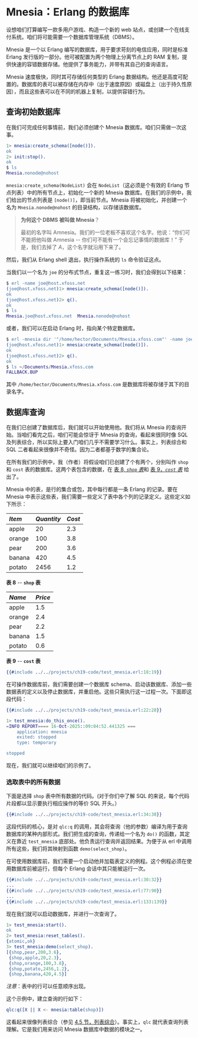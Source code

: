 # Mnesia：Erlang 的数据库


设想咱们打算编写一款多用户游戏、构造一个新的 web 站点，或创建一个在线支付系统。咱们将可能需要一个数据库管理系统（DBMS）。


Mnesia 是一个以 Erlang 编写的数据库，用于要求苛刻的电信应用，同时是标准 Erlang 发行版的一部分。他可被配置为两个物理上分离节点上的 RAM 复制，提供快速的容错数据存储。他提供了事务能力，并带有其自己的查询语言。

Mnesia 速度极快，同时其可存储任何类型的 Erlang 数据结构。他还是高度可配置的。数据库的表可以被存储在内存中（出于速度原因）或磁盘上（出于持久性原因），而且这些表可以在不同的机器上复制，以提供容错行为。


## 查询初始数据库


在我们可完成任何事情前，我们必须创建个 Mnesia 数据库。咱们只需做一次这事。

```erlang
1> mnesia:create_schema([node()]).
ok
2> init:stop().
ok
$ ls
Mnesia.nonode@nohost
```

`mnesia:create_schema(NodeList)` 会在 `NodeList`（这必须是个有效的 Erlang 节点列表）中的所有节点上，初始化一个新的 Mnesia 数据库。在我们的示例中，我们给出的节点列表是 `[node()]`，即当前节点。Mnesia 将被初始化，并创建一个名为 `Mnesia.nonode@nohost` 的目录结构，以存储该数据库。


> **为何这个 DBMS 被叫做 Mnesia**？
>
> 最初的名字叫 Amnesia。我们的一位老板不喜欢这个名字。他说：“你们可不能把他叫做 Amnesia -- 你们可不能有一个会忘记事情的数据库！” 于是，我们去掉了 *A*，这个名字就沿用下来了。


然后，我们从 Erlang shell 退出，执行操作系统的 `ls` 命令验证这点。


当我们以一个名为 `joe` 的分布式节点，重复这一练习时，我们会得到以下结果：


```erlang
$ erl -name joe@host.xfoss.net
(joe@host.xfoss.net)1> mnesia:create_schema([node()]).
ok
(joe@host.xfoss.net)2> q().
ok
$ ls
Mnesia.joe@host.xfoss.net  Mnesia.nonode@nohost
```

或者，我们可以在启动 Erlang 时，指向某个特定数据库。


```erlang
$ erl -mnesia dir '"/home/hector/Documents/Mnesia.xfoss.com"' -name joe@host.xfoss.net
(joe@host.xfoss.net)1> mnesia:create_schema([node()]).
ok
(joe@host.xfoss.net)2> q().
ok
$ ls ~/Documents/Mnesia.xfoss.com
FALLBACK.BUP
```

其中 `/home/hector/Documents/Mnesia.xfoss.com` 是数据库将被存储于其下的目录名字。


## 数据库查询

在我们已创建了数据库后，我们就可以开始使用他。我们将从 Mnesia 的查询开始。当咱们看完之后，咱们可能会惊讶于 Mnesia 的查询，看起来很同时像 SQL 及列表综合，所以实际上要入门咱们几乎不需要学习什么。事实上，列表综合和 SQL 二者看起来很像并不奇怪。因为二者都基于数学的集合论。


在所有我们的示例中，我（作者）将假设咱们已创建了个有两个，分别叫作 `shop` 和 `cost` 表的数据库。这两个表包含的数据，在 [表 8, *`shop` 表*](#table-8)和 [表 9，*`cost` 表*](#table-9) 给出了。

Mnesia 中的表，是行的集合或包，其中每行都是一条 Erlang 的记录。要在 Mnesia 中表示这些表，我们需要一些定义了表中各个列的记录定义。这些定义如下所示：


| *Item* | *Quantity* | *Cost* |
| :- | :- | :- |
| apple | 20 | 2.3 |
| orange | 100 | 3.8 |
| pear | 200 | 3.6 |
| banana | 420 | 4.5 |
| potato | 2456 | 1.2 |

<a name="table-8"></a>

**表 8** -- **`shop` 表**


| *Name* | *Price* |
| :- | :- |
| apple | 1.5 |
| orange | 2.4 |
| pear | 2.2 |
| banana | 1.5 |
| potato | 0.6 |

<a name="table-9"></a>
**表 9** -- **`cost` 表**

```erlang
{{#include ../../projects/ch19-code/test_mnesia.erl:18:19}}
```

在可操作数据库前，我们需要创建一个数据库 schema、启动该数据库、添加一些数据表的定义以及停止数据库，并重启他。这些只需执行这一过程一次。下面即这段代码：


```erlang
{{#include ../../projects/ch19-code/test_mnesia.erl:22:28}}
```

```erlang
1> test_mnesia:do_this_once().
=INFO REPORT==== 16-Oct-2025::09:04:52.441325 ===
    application: mnesia
    exited: stopped
    type: temporary

stopped
```

现在，我们就可以继续咱们的示例了。


### 选取表中的所有数据


下面是选择 `shop` 表中所有数据的代码。(对于你们中了解 SQL 的来说，每个代码片段都以显示要执行相应操作的等价 SQL 开头。）


```erlang
{{#include ../../projects/ch19-code/test_mnesia.erl:34:38}}
```

这段代码的核心，是对 `qlc:q` 的调用，其会将查询（他的参数）编译为用于查询数据库的某种内部形式。我们把生成的查询，传递给一个名为 `do()` 的函数，其定义在靠近 `test_mnesia` 底部处。他负责运行查询并返回结果。为便于从 erl 中调用所有这些，我们将其映射到函数 `demo(select_shop)`。

在可使用数据库前，我们需要一个启动他并加载表定义的例程。这个例程必须在使用数据库前被运行，但每个 Erlang 会话中其只能被运行一次。


```erlang
{{#include ../../projects/ch19-code/test_mnesia.erl:30:32}}
...
{{#include ../../projects/ch19-code/test_mnesia.erl:77:90}}
...
{{#include ../../projects/ch19-code/test_mnesia.erl:133:139}}
```

现在我们就可以启动数据库，并进行一次查询了。


```erlang
1> test_mnesia:start().
ok
2> test_mnesia:reset_tables().
{atomic,ok}
3> test_mnesia:demo(select_shop).
[{shop,pear,200,3.6},
 {shop,apple,20,2.3},
 {shop,orange,100,3.8},
 {shop,potato,2456,1.2},
 {shop,banana,420,4.5}]
```

*注意*：表中的行可以任意顺序出现。

这个示例中，建立查询的行如下：


```erlang
qlc:q([X || X <- mnesia:table(shop)])
```

这看起来很像列表综合（参见 [4.5 节，列表综合](../part-ii/Ch04-modules_and_functions.md#列表综合)）。事实上，`qlc` 就代表查询列表理解。它是我们用来访问 Mnesia 数据库中数据的模块之一。



